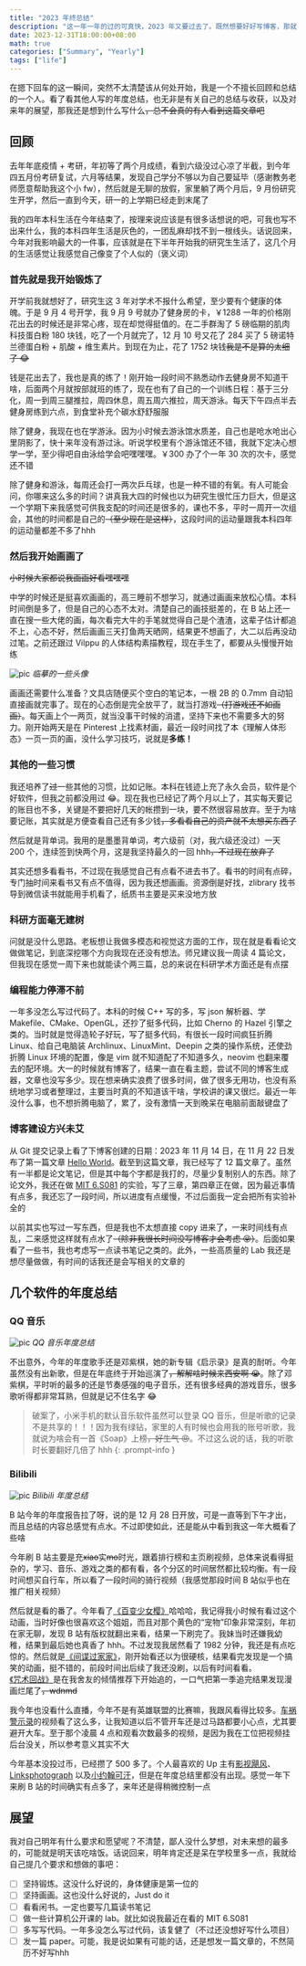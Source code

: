 ```yaml
---
title: "2023 年终总结"
description: "这一年一年的过的可真快，2023 年又要过去了。既然想要好好写博客，那就从年度总结开始吧！"
date: 2023-12-31T18:00:00+08:00
math: true
categories: ["Summary", "Yearly"]
tags: ["life"]
---
```


在摁下回车的这一瞬间，突然不太清楚该从何处开始，我是一个不擅长回顾和总结的一个人。看了看其他人写的年度总结，也无非是有关自己的总结与收获，以及对来年的展望，那我还是想到什么写什么~~，总不会真的有人看到这篇文章吧~~

## 回顾

去年年底疫情 + 考研，年初等了两个月成绩，看到六级没过心凉了半截，到今年四五月份考研复试，六月等结果，发现自己学分不够以为自己要延毕（感谢教务老师愿意帮助我这个小 fw），然后就是无聊的放假，家里躺了两个月后，9 月份研究生开学，然后一直到今天，研一的上学期已经走到末尾了

我的四年本科生活在今年结束了，按理来说应该是有很多话想说的吧，可我也写不出来什么，我的本科四年生活是灰色的，一团乱麻却找不到一根线头。话说回来，今年对我影响最大的一件事，应该就是在下半年开始我的研究生生活了，这几个月的生活感觉让我感觉自己像变了个人似的（褒义词）

### 首先就是我开始锻炼了

开学前我就想好了，研究生这 3 年对学术不报什么希望，至少要有个健康的体魄。于是 9 月 4 号开学，我 9 月 9 号就办了健身房的卡，￥1288 一年的价格刚花出去的时候还是非常心疼，现在却觉得挺值的。在二手群淘了 5 磅临期的肌肉科技蛋白粉 180 块钱，吃了一个月就完了，12 月 10 号又花了 284 买了 5 磅诺特兰德蛋白粉 + 肌酸 + 维生素片。到现在为止，花了 1752 块钱~~我是不是算的太细了 😂~~

钱是花出去了，我也是真的练了！刚开始一段时间不熟悉动作去健身房不知道干啥，后面两个月就按部就班的练了，现在也有了自己的一个训练日程：基于三分化，周一到周三腿推拉，周四休息，周五周六推拉，周天游泳。每天下午四点半去健身房练到六点，到食堂补充个碳水舒舒服服

除了健身，我现在也在学游泳。因为小时候去游泳馆水质差，自己也是呛水呛出心里阴影了，快十来年没有游过泳。听说学校里有个游泳馆还不错，我就下定决心想学一学，至少得吧自由泳给学会吧嘿嘿嘿。￥300 办了个一年 30 次的次卡，感觉还不错

除了健身和游泳，每周还会打一两次乒乓球，也是一种不错的有氧。有人可能会问，你哪来这么多的时间？讲真我大四的时候也以为研究生很忙压力巨大，但是这一个学期下来我感觉可供我支配的时间还是很多的，课也不多，平时一周开一次组会，其他的时间都是自己的~~（至少现在是这样）~~，这段时间的运动量跟我本科四年的运动量都差不多了hhh

### 然后我开始画画了

~~小时候大家都说我画画好看嘿嘿嘿~~

中学的时候还是挺喜欢画画的，高三睡前不想学习，就通过画画来放松心情。本科时间倒是多了，但是自己的心态不太对。清楚自己的画技挺差的，在 B 站上还一直在搜一些大佬的画，每次看完大牛的手笔就觉得自己是个渣渣，这辈子估计都追不上，心态不好，然后画画三天打鱼两天晒网，结果更不想画了，大二以后再没动过笔。之前还跟过 Vilppu 的人体结构素描教程，现在手生了，都要从头慢慢开始练

![pic](https://cdn.jsdelivr.net/gh/MiaoHN/image-host@master/images/20240608110349.png)
_临摹的一些头像_

画画还需要什么准备？文具店随便买个空白的笔记本，一根 2B 的 0.7mm 自动铅直接画就完事了。现在的心态倒是完全放平了，就当打游戏~~（打游戏还不如画画）~~。每天画上个一两页，就当没事干时候的消遣，坚持下来也不需要多大的努力。刚开始两天是在 Pinterest 上找素材画，最近一段时间找了本《理解人体形态》一页一页的画，没什么学习技巧，说就是**多练！**

### 其他的一些习惯

我还培养了~~过~~一些其他的习惯，比如记账。本科在钱迹上充了永久会员，软件是个好软件，但我之前都没用过 😂。现在我也已经记了两个月以上了，其实每天要记的账目也不多，关键是不要把好几天的帐攒到一块，要不然很容易放弃。至于为啥要记账，其实就是方便查看自己还有多少钱~~，多看看自己的资产就不太想买东西了~~

然后就是背单词。我用的是墨墨背单词，考六级前（对，我六级还没过）一天 200 个，连续签到快两个月，这是我坚持最久的一回 hhh~~，不过现在放弃了~~

其实还想多看看书，不过现在我感觉自己有点看不进去书了。看书的时间有点碎，专门抽时间来看书又有点不值得，因为我还想画画。资源倒是好找，zlibrary 找书导到微信读书就能用手机看了，纸质书主要是买来没地方放

### 科研方面毫无建树

问就是没什么思路。老板想让我做多模态和视觉这方面的工作，现在就是看看论文做做笔记，到底深挖哪个方向我现在还没有想法。师兄建议我一周读 4 篇论文，但我现在感觉一周下来也就能读个两三篇，总的来说在科研学术方面还是有点摆

### 编程能力停滞不前

一年多没怎么写过代码了。本科的时候 C++ 写的多，写 json 解析器、学 Makefile、CMake、OpenGL，还抄了挺多代码，比如 Cherno 的 Hazel 引擎之类的。当时就是觉得造轮子好玩，写了挺多代码，有很长一段时间疯狂折腾 Linux、给自己电脑装 Archlinux、LinuxMint、Deepin 之类的操作系统，还使劲折腾 Linux 环境的配置，像是 vim 就不知道配了不知道多久，neovim 也翻来覆去的配环境。大一的时候就有博客了，结果一直在看主题，尝试不同的博客生成器，文章也没写多少。现在想来确实浪费了很多时间，做了很多无用功，也没有系统地学习或者整理过，主要当时真的不知道该干啥，学校讲的课又很烂。最近一年没什么事，也不想折腾电脑了，累了，没有激情一天到晚呆在电脑前面敲键盘了

### 博客建设方兴未艾

从 Git 提交记录上看了下博客创建的日期：2023 年 11 月 14 日，在 11 月 22 日发布了第一篇文章 [Hello World](../hello-world)。截至到这篇文章，我已经写了 12 篇文章了。虽然有一半都是论文笔记，但是其中每个字都是我打的，尽量少复制别人的东西。除了论文外，我还在做 [MIT 6.S081](../mit-6-s081-0x00) 的实验，写了三章，第四章正在做，因为最近事情有点多，我还忘了一段时间，所以进度有点缓慢，不过后面我一定会把所有实验补全的

以前其实也写过一写东西，但是我也不太想直接 copy 进来了，一来时间线有点乱，二来感觉这样就有点水了~~（除非我很长时间没写博客才会考虑 😝）~~。后面如果看了一些书，我也考虑写一点读书笔记之类的。此外，一些高质量的 Lab 我还是想尽量做做，有时间的话我还是会写相关的文章的

## 几个软件的年度总结

### QQ 音乐

![pic](https://cdn.jsdelivr.net/gh/MiaoHN/image-host@master/images/20240608110251.png)
_QQ 音乐年度总结_

不出意外，今年的年度歌手还是邓紫棋，她的新专辑《启示录》是真的耐听。今年虽然没有出新歌，但是在年底终于开始巡演了~~，解解啥时候来西安啊 😭~~。除了邓紫棋，平时听的最多的还是节奏感强的电子音乐，还有很多经典的游戏音乐，很多歌听得都非常耳熟，但就是记不住名字 😂

> 破案了，小米手机的默认音乐软件虽然可以登录 QQ 音乐，但是听歌的记录不是共享的！！！因为我有绿钻，家里的人有时候也会用我的账号听歌，我就说为啥会有一首《Soap》上榜~~，好生气 😠~~。不过这么说的话，我的听歌时长要翻好几倍了 hhh
{: .prompt-info }

### Bilibili

![pic](https://cdn.jsdelivr.net/gh/MiaoHN/image-host@master/images/20240608110445.png)
_Bilibili 年度总结_

B 站今年的年度报告拉了呀，说的是 12 月 28 日开放，可是一直等到下午才出，而且总结的内容总感觉有点水。不过即使如此，还是能从中看到我这一年大概看了些啥

今年刷 B 站主要是充~~xiao~~实~~mo~~时光，跟着排行榜和主页刷视频，总体来说看得挺杂的，学习、音乐、游戏之类的都有看，各个分区的时间居然都比较均衡。有一段时间想买自行车，所以看了一段时间的骑行视频（我感觉那段时间 B 站似乎也在推广相关视频）

然后就是看的番了。今年看了[《百变少女樱》](https://www.bilibili.com/bangumi/play/ep86200)哈哈哈，我记得我小时候有看过这个动画，当时好像也很喜欢这个姐姐，而且对那个黄色的“宠物”印象非常深刻，年初在家无聊，发现 B 站有版权就翻出来看，结果一下刷完了。我妹当时还嫌我幼稚，结果到最后她也真香了 hhh。不过发现我居然看了 1982 分钟，我还是有点吃惊的。然后就是[《间谍过家家》](https://www.bilibili.com/bangumi/play/ep508404)，刚开始看还以为很硬核，结果看完发现是一个搞笑的动画，挺不错的，前段时间出后续了我还没刷，以后有时间看看。[《咒术回战》](https://www.bilibili.com/bangumi/play/ep341309)是在我舍友的倾情推荐下开始追的，一口气把第一季追完结果发现漫画烂尾了~~，wdnmd~~

我今年也没看什么直播，今年不是有英雄联盟的比赛嘛，我跟风看得比较多。[车祸警示录](https://space.bilibili.com/539418077)的视频看了这么多，让我知道以后不管开车还是过马路都要小心点，尤其要避开大车。至于那个凌晨 4 点和观看次数最多的视频，是因为我在工位把视频挂后台没关，所以参考意义其实不大

今年基本没投过币，已经攒了 500 多了。个人最喜欢的 Up 主有[影视飓风](https://space.bilibili.com/946974)、[Linksphotograph](https://space.bilibili.com/3816626) 以及[小约翰可汗](https://space.bilibili.com/23947287)，但是在年度总结里都没有出现。感觉一年下来刷 B 站的时间确实有点多了，来年还是得稍微控制一点

## 展望

我对自己明年有什么要求和愿望呢？不清楚，鄙人没什么梦想，对未来想的最多的，可能就是明天该吃啥饭。话说回来，明年肯定还是呆在学校里多一点，我就给自己提几个要求和想做的事吧：

- [ ] 坚持锻炼。这没什么好说的，身体健康是第一位的
- [ ] 坚持画画。这也没什么好说的，Just do it
- [ ] 看看闲书。一定也要写几篇读书笔记
- [ ] 做一些计算机公开课的 lab。就比如说我最近在看的 MIT 6.S081
- [ ] 多写写代码。一年多没怎么写过代码，该复健了（不过还没想好写什么项目）
- [ ] 发一篇 paper。可能，我是说如果有可能的话，还是想发一篇文章的，不然简历不好写hhh
